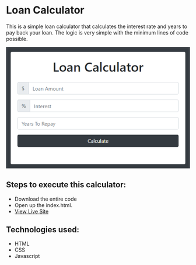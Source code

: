  # Loan Calculator
 
 This is a simple loan calculator that calculates the interest rate and years to pay back your loan. The logic is very simple with the minimum lines of code possible.

![title-pic](calculator.png)
 
## Steps to execute this calculator:
- Download the entire code 
- Open up the index.html.
- [View Live Site](https://anthonys1760.github.io/Simple-Calculator/)

## Technologies used: 
- HTML
- CSS
- Javascript
